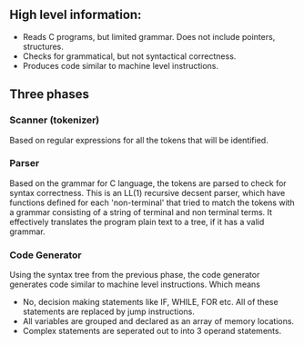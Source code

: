 ## High level information:
  - Reads C programs, but limited grammar. Does not include pointers, structures.
  - Checks for grammatical, but not syntactical correctness.
  - Produces code similar to machine level instructions. 
  
## Three phases
  
  ### Scanner (tokenizer)
  Based on regular expressions for all the tokens that will be identified.
  
  ### Parser
  Based on the grammar for C language, the tokens are parsed to check for syntax correctness. This is an LL(1) recursive
  decsent parser, which have functions defined for each 'non-terminal' that tried to match the tokens with a grammar 
  consisting of a string of terminal and non terminal terms. It effectively translates the program plain text to a tree,
  if it has a valid grammar. 
  
  ### Code Generator
  Using the syntax tree from the previous phase, the code generator generates code similar to machine level instructions.
  Which means
  - No, decision making statements like IF, WHILE, FOR etc. All of these statements are replaced by jump instructions.
  - All variables are grouped and declared as an array of memory locations.
  - Complex statements are seperated out to into 3 operand statements.
                
